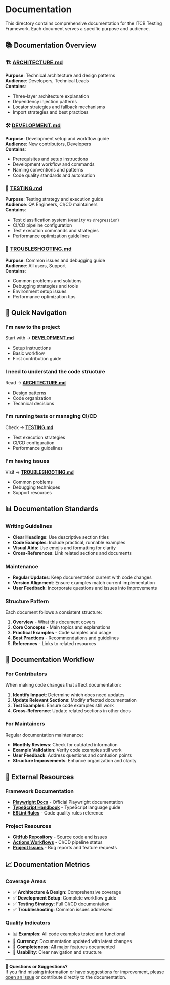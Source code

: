 # Documentation

This directory contains comprehensive documentation for the ITCB Testing Framework. Each document serves a specific purpose and audience.

## 📚 Documentation Overview

### 🏗️ **[ARCHITECTURE.md](ARCHITECTURE.md)**

**Purpose**: Technical architecture and design patterns  
**Audience**: Developers, Technical Leads  
**Contains**:

- Three-layer architecture explanation
- Dependency injection patterns
- Locator strategies and fallback mechanisms
- Import strategies and best practices

### 🛠️ **[DEVELOPMENT.md](DEVELOPMENT.md)**

**Purpose**: Development setup and workflow guide  
**Audience**: New contributors, Developers  
**Contains**:

- Prerequisites and setup instructions
- Development workflow and commands
- Naming conventions and patterns
- Code quality standards and automation

### 🧪 **[TESTING.md](TESTING.md)**

**Purpose**: Testing strategy and execution guide  
**Audience**: QA Engineers, CI/CD maintainers  
**Contains**:

- Test classification system (`@sanity` vs `@regression`)
- CI/CD pipeline configuration
- Test execution commands and strategies
- Performance optimization guidelines

### 🔧 **[TROUBLESHOOTING.md](TROUBLESHOOTING.md)**

**Purpose**: Common issues and debugging guide  
**Audience**: All users, Support  
**Contains**:

- Common problems and solutions
- Debugging strategies and tools
- Environment setup issues
- Performance optimization tips

## 🎯 Quick Navigation

### **I'm new to the project**

Start with → **[DEVELOPMENT.md](DEVELOPMENT.md)**

- Setup instructions
- Basic workflow
- First contribution guide

### **I need to understand the code structure**

Read → **[ARCHITECTURE.md](ARCHITECTURE.md)**

- Design patterns
- Code organization
- Technical decisions

### **I'm running tests or managing CI/CD**

Check → **[TESTING.md](TESTING.md)**

- Test execution strategies
- CI/CD configuration
- Performance guidelines

### **I'm having issues**

Visit → **[TROUBLESHOOTING.md](TROUBLESHOOTING.md)**

- Common problems
- Debugging techniques
- Support resources

## 📊 Documentation Standards

### **Writing Guidelines**

- **Clear Headings**: Use descriptive section titles
- **Code Examples**: Include practical, runnable examples
- **Visual Aids**: Use emojis and formatting for clarity
- **Cross-References**: Link related sections and documents

### **Maintenance**

- **Regular Updates**: Keep documentation current with code changes
- **Version Alignment**: Ensure examples match current implementation
- **User Feedback**: Incorporate questions and issues into improvements

### **Structure Pattern**

Each document follows a consistent structure:

1. **Overview** - What this document covers
2. **Core Concepts** - Main topics and explanations
3. **Practical Examples** - Code samples and usage
4. **Best Practices** - Recommendations and guidelines
5. **References** - Links to related resources

## 🔄 Documentation Workflow

### **For Contributors**

When making code changes that affect documentation:

1. **Identify Impact**: Determine which docs need updates
2. **Update Relevant Sections**: Modify affected documentation
3. **Test Examples**: Ensure code examples still work
4. **Cross-Reference**: Update related sections in other docs

### **For Maintainers**

Regular documentation maintenance:

- **Monthly Reviews**: Check for outdated information
- **Example Validation**: Verify code examples still work
- **User Feedback**: Address questions and confusion points
- **Structure Improvements**: Enhance organization and clarity

## 🔗 External Resources

### **Framework Documentation**

- **[Playwright Docs](https://playwright.dev/)** - Official Playwright documentation
- **[TypeScript Handbook](https://www.typescriptlang.org/docs/)** - TypeScript language guide
- **[ESLint Rules](https://eslint.org/docs/rules/)** - Code quality rules reference

### **Project Resources**

- **[GitHub Repository](https://github.com/ITCB-2/ITCB-Testing)** - Source code and issues
- **[Actions Workflows](https://github.com/ITCB-2/ITCB-Testing/actions)** - CI/CD pipeline status
- **[Project Issues](https://github.com/ITCB-2/ITCB-Testing/issues)** - Bug reports and feature requests

## 📈 Documentation Metrics

### **Coverage Areas**

- ✅ **Architecture & Design**: Comprehensive coverage
- ✅ **Development Setup**: Complete workflow guide
- ✅ **Testing Strategy**: Full CI/CD documentation
- ✅ **Troubleshooting**: Common issues addressed

### **Quality Indicators**

- 📊 **Examples**: All code examples tested and functional
- 🔄 **Currency**: Documentation updated with latest changes
- 🎯 **Completeness**: All major features documented
- 👥 **Usability**: Clear navigation and structure

---

**📧 Questions or Suggestions?**  
If you find missing information or have suggestions for improvement, please [open an issue](https://github.com/ITCB-2/ITCB-Testing/issues) or contribute directly to the documentation.
